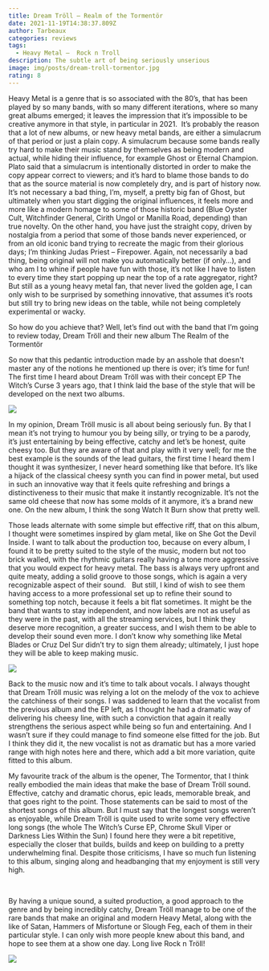 ```yaml
---
title: Dream Tröll – Realm of the Tormentör
date: 2021-11-19T14:38:37.809Z
author: Tarbeaux
categories: reviews
tags:
  - Heavy Metal –  Rock n Troll
description: The subtle art of being seriously unserious
image: img/posts/dream-troll-tormentor.jpg
rating: 8
---
```

<!--StartFragment-->

Heavy Metal is a genre that is so associated with the 80’s, that has been played by so many bands, with so many different iterations, where so many great albums emerged; it leaves the impression that it’s impossible to be creative anymore in that style, in particular in 2021.  It’s probably the reason that a lot of new albums, or new heavy metal bands, are either a simulacrum of that period or just a plain copy. A simulacrum because some bands really try hard to make their music stand by themselves as being modern and actual, while hiding their influence, for example Ghost or Eternal Champion.  Plato said that a simulacrum is intentionally distorted in order to make the copy appear correct to viewers; and it’s hard to blame those bands to do that as the source material is now completely dry, and is part of history now. It’s not necessary a bad thing, I’m, myself, a pretty big fan of Ghost, but ultimately when you start digging the original influences, it feels more and more like a modern homage to some of those historic band (Blue Oyster Cult, Witchfinder General, Cirith Ungol or Manilla Road, depending) than true novelty. On the other hand, you have just the straight copy, driven by nostalgia from a period that some of those bands never experienced, or from an old iconic band trying to recreate the magic from their glorious days; I’m thinking Judas Priest – Firepower. Again, not necessarily a bad thing, being original will not make you automatically better (if only…), and who am I to whine if people have fun with those, it’s not like I have to listen to every time they start popping up near the top of a rate aggregator, right?  But still as a young heavy metal fan, that never lived the golden age, I can only wish to be surprised by something innovative, that assumes it’s roots but still try to bring new ideas on the table, while not being completely experimental or wacky.

So how do you achieve that? Well, let’s find out with the band that I’m going to review today, Dream Tröll and their new album The Realm of the Tormentör



So now that this pedantic introduction made by an asshole that doesn't master any of the notions he mentioned up there is over; it’s time for fun! The first time I heard about Dream Tröll was with their concept EP The Witch’s Curse 3 years ago, that I think laid the base of the style that will be developed on the next two albums.

![](img/posts/witch.jpg)

In my opinion, Dream Tröll music is all about being seriously fun. By that I mean it’s not trying to humour you by being silly, or trying to be a parody, it’s just entertaining by being effective, catchy and let’s be honest, quite cheesy too. But they are aware of that and play with it very well; for me the best example is the sounds of the lead guitars, the first time I heard them I thought it was synthesizer, I never heard something like that before. It’s like a hijack of the classical cheesy synth you can find in power metal, but used in such an innovative way that it feels quite refreshing and brings a distinctiveness to their music that make it instantly recognizable. It’s not the same old cheese that now has some molds of it anymore, it’s a brand new one. On the new album, I think the song Watch It Burn show that pretty well.

Those leads alternate with some simple but effective riff, that on this album, I thought were sometimes inspired by glam metal, like on She Got the Devil Inside. I want to talk about the production too, because on every album, I found it to be pretty suited to the style of the music, modern but not too brick walled, with the rhythmic guitars really having a tone more aggressive that you would expect for heavy metal. The bass is always very upfront and quite meaty, adding a solid groove to those songs, which is again a very recognizable aspect of their sound.   But still, I kind of wish to see them having access to a more professional set up to refine their sound to something top notch, because it feels a bit flat sometimes. It might be the band that wants to stay independent, and now labels are not as useful as they were in the past, with all the streaming services, but I think they deserve more recognition, a greater success, and I wish them to be able to develop their sound even more. I don’t know why something like Metal Blades or Cruz Del Sur didn’t try to sign them already; ultimately, I just hope they will be able to keep making music.

![](img/posts/band.jpg)

Back to the music now and it’s time to talk about vocals. I always thought that Dream Tröll music was relying a lot on the melody of the vox to achieve the catchiness of their songs. I was saddened to learn that the vocalist from the previous album and the EP left, as I thought he had a dramatic way of delivering his cheesy line, with such a conviction that again it really strengthens the serious aspect while being so fun and entertaining. And I wasn’t sure if they could manage to find someone else fitted for the job. But I think they did it, the new vocalist is not as dramatic but has a more varied range with high notes here and there, which add a bit more variation, quite fitted to this album.

My favourite track of the album is the opener, The Tormentor, that I think really embodied the main ideas that make the base of Dream Tröll sound. Effective, catchy and dramatic chorus, epic leads, memorable break, and that goes right to the point. Those statements can be said to most of the shortest songs of this album. But I must say that the longest songs weren’t as enjoyable, while Dream Tröll is quite used to write some very effective long songs (the whole The Witch’s Curse EP, Chrome Skull Viper or Darkness Lies Within the Sun) I found here they were a bit repetitive, especially the closer that builds, builds and keep on building to a pretty underwhelming final. Despite those criticisms, I have so much fun listening to this album, singing along and headbanging that my enjoyment is still very high.

 

By having a unique sound, a suited production, a good approach to the genre and by being incredibly catchy, Dream Tröll manage to be one of the rare bands that make an original and modern Heavy Metal, along with the like of Satan, Hammers of Misfortune or Slough Feg, each of them in their particular style. I can only wish more people knew about this band, and hope to see them at a show one day. Long live Rock n Tröll!

![](img/posts/rock-n-troll.webp)

<!--EndFragment-->